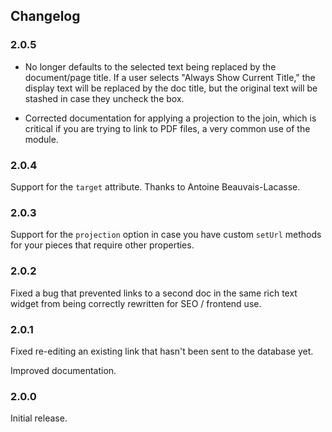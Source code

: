 ## Changelog

### 2.0.5

* No longer defaults to the selected text being replaced by the document/page
title. If a user selects "Always Show Current Title," the display text will be
replaced by the doc title, but the original text will be stashed in case they
uncheck the box.

* Corrected documentation for applying a projection to the join, which is critical if you are trying to link to PDF files, a very common use of the module.

### 2.0.4

Support for the `target` attribute. Thanks to Antoine Beauvais-Lacasse.

### 2.0.3

Support for the `projection` option in case you have custom `setUrl` methods for your pieces that require other properties.

### 2.0.2

Fixed a bug that prevented links to a second doc in the same rich text widget from being correctly rewritten for SEO / frontend use.

### 2.0.1

Fixed re-editing an existing link that hasn't been sent to the database yet.

Improved documentation.

### 2.0.0

Initial release.
